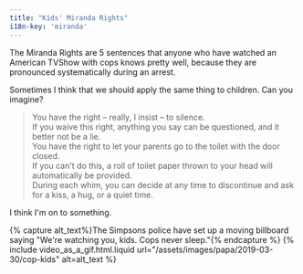 ```yaml
---
title: "Kids' Miranda Rights"
i18n-key: 'miranda'
---
```


The Miranda Rights are 5 sentences that anyone who have watched an American
TVShow with cops knows pretty well, because they are pronounced systematically
during an arrest.

Sometimes I think that we should apply the same thing to children. Can you
imagine?

> You have the right – really, I insist – to silence.  
> If you waive this right, anything you say can be questioned, and it better not
> be a lie.  
> You have the right to let your parents go to the toilet with the door
> closed.  
> If you can't do this, a roll of toilet paper thrown to your head will
> automatically be provided.  
> During each whim, you can decide at any time to discontinue and ask for a
> kiss, a hug, or a quiet time.

I think I'm on to something.

{% capture alt_text%}The Simpsons police have set up a moving billboard saying
"We're watching you, kids. Cops never sleep."{% endcapture %}
{% include video_as_a_gif.html.liquid
url="/assets/images/papa/2019-03-30/cop-kids"
alt=alt_text
%}

